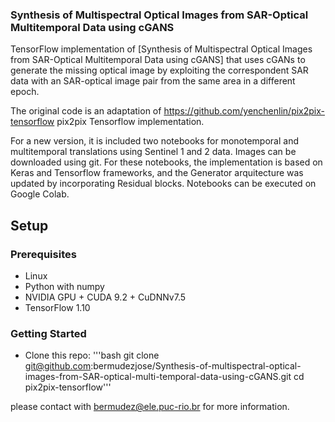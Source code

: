 
### Synthesis of Multispectral Optical Images from SAR-Optical Multitemporal Data using cGANS

TensorFlow implementation of [Synthesis of Multispectral Optical Images from SAR-Optical Multitemporal Data using cGANS] that uses cGANs to generate the missing optical image by exploiting the correspondent SAR data with an SAR-optical image pair from the same area in a different epoch.

The original code is an adaptation of https://github.com/yenchenlin/pix2pix-tensorflow pix2pix Tensorflow implementation.

For a new version, it is included two notebooks for monotemporal and multitemporal translations using Sentinel 1 and 2 data. Images can be downloaded using git. For these notebooks, the implementation is based on Keras and Tensorflow frameworks, and the Generator arquitecture was updated by incorporating Residual blocks. Notebooks can be executed on Google Colab.

## Setup

### Prerequisites
- Linux
- Python with numpy
- NVIDIA GPU + CUDA 9.2 + CuDNNv7.5
- TensorFlow 1.10

### Getting Started
- Clone this repo:
'''bash git clone git@github.com:bermudezjose/Synthesis-of-multispectral-optical-images-from-SAR-optical-multi-temporal-data-using-cGANS.git
cd pix2pix-tensorflow'''

please contact with bermudez@ele.puc-rio.br for more information.
